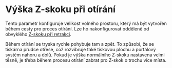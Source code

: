 Výška Z-skoku při otírání
====
Tento parametr konfiguruje velikost volného prostoru, který má být vytvořen během cesty pro proces otírání. Lze ho nakonfigurovat odděleně od obvyklého [Z-skoku při retrakci](../travel/retraction_hop.md).

Během otírání se tryska rychle pohybuje tam a zpět. To způsobí, že se tiskárna prudce otřese, což rozvibruje také tiskovou plochu a portálový systém nahoru a dolů. Pokud je výška normálního Z-skoku nastavena velmi těsně, je třeba během procesu otírání zabrat pro Z-skok o trochu více místa.